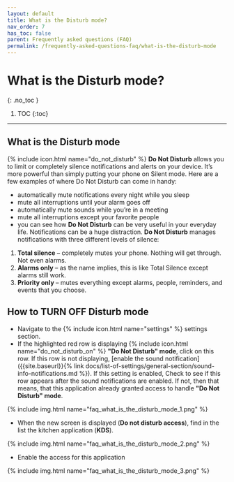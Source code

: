 ```yaml
---
layout: default
title: What is the Disturb mode?
nav_order: 7
has_toc: false
parent: Frequently asked questions (FAQ)
permalink: /frequently-asked-questions-faq/what-is-the-disturb-mode
---
```


# What is the Disturb mode?
{: .no_toc }

1. TOC
{:toc}

---

## What is the Disturb mode
{% include icon.html name="do_not_disturb" %} **Do Not Disturb** allows you to limit or completely silence notifications and alerts on your device. It’s more powerful than simply putting your phone on Silent mode. Here are a few examples of where Do Not Disturb can come in handy:

- automatically mute notifications every night while you sleep
- mute all interruptions until your alarm goes off
- automatically mute sounds while you’re in a meeting
- mute all interruptions except your favorite people
- you can see how **Do Not Disturb** can be very useful in your everyday life. Notifications can be a huge distraction. **Do Not Disturb** manages notifications with three different levels of silence:

1. **Total silence** – completely mutes your phone. Nothing will get through. Not even alarms.
1. **Alarms only** – as the name implies, this is like Total Silence except alarms still work.
1. **Priority only** – mutes everything except alarms, people, reminders, and events that you choose.

## How to TURN OFF Disturb mode

- Navigate to the {% include icon.html name="settings" %} settings section. 
- If the highlighted red row is displaying {% include icon.html name="do_not_disturb_on" %} **"Do Not Disturb" mode**, click on this row. If this row is not displaying, [enable the sound notification]({{site.baseurl}}{% link docs/list-of-settings/general-section/sound-info-notifications.md %}). If this setting is enabled, Check to see if this row appears after the sound notifications are enabled. If not, then that means, that this application already granted access to handle **"Do Not Disturb" mode**.

{% include img.html name="faq_what_is_the_disturb_mode_1.png" %}


- When the new screen is displayed (**Do not disturb access**), find in the list the kitchen application (**KDS**). 

{% include img.html name="faq_what_is_the_disturb_mode_2.png" %}


- Enable the access for this application

{% include img.html name="faq_what_is_the_disturb_mode_3.png" %}
